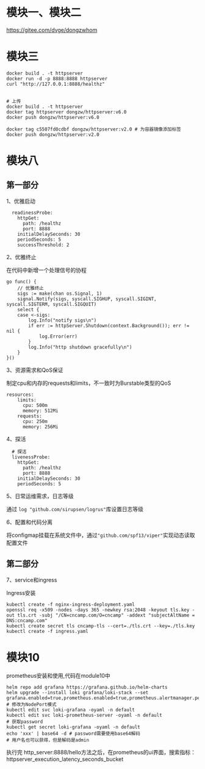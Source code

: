 # 模块一、模块二
https://gitee.com/dvge/dongzwhom

# 模块三
```shell
docker build . -t httpserver
docker run -d -p 8888:8888 httpserver
curl "http://127.0.0.1:8888/healthz"


# 上传
docker build . -t httpserver
docker tag httpserver dongzw/httpserver:v6.0
docker push dongzw/httpserver:v6.0

docker tag c5507fd0cdbf dongzw/httpserver:v2.0 # 为容器镜像添加标签
docker push dongzw/httpserver:v2.0
```

# 模块八
## 第一部分

1、优雅启动

      readinessProbe:
        httpGet:
          path: /healthz
          port: 8888
        initialDelaySeconds: 30
        periodSeconds: 5
        successThreshold: 2   

2、优雅终止
    
在代码中新增一个处理信号的协程
```shell
go func() {
    // 优雅终止
    sigs := make(chan os.Signal, 1)
    signal.Notify(sigs, syscall.SIGHUP, syscall.SIGINT, syscall.SIGTERM, syscall.SIGQUIT)
    select {
    case <-sigs:
        log.Info("notify sigs\n")
        if err := httpServer.Shutdown(context.Background()); err != nil {
            log.Error(err)
        }
        log.Info("http shutdown gracefully\n")
    }
}()
```
3、资源需求和QoS保证
    
制定cpu和内存的requests和limits，不一致时为Burstable类型的QoS

    resources:
        limits:
          cpu: 500m
          memory: 512Mi
        requests:
          cpu: 250m
          memory: 256Mi

4、探活

      # 探活
      livenessProbe:
        httpGet:
          path: /healthz
          port: 8888
        initialDelaySeconds: 30
        periodSeconds: 5

5、日常运维需求，日志等级
    
通过 `log "github.com/sirupsen/logrus"`库设置日志等级

6、配置和代码分离

将configmap挂载在系统文件中，通过`"github.com/spf13/viper"`实现动态读取配置文件

## 第二部分
7、service和ingress

Ingress安装
```shell
kubectl create -f nginx-ingress-deployment.yaml
openssl req -x509 -nodes -days 365 -newkey rsa:2048 -keyout tls.key -out tls.crt -subj "/CN=cncamp.com/O=cncamp" -addext "subjectAltName = DNS:cncamp.com"
kubectl create secret tls cncamp-tls --cert=./tls.crt --key=./tls.key
kubectl create -f ingress.yaml
```


# 模块10
prometheus安装和使用,代码在module10中
```shell
helm repo add grafana https://grafana.github.io/helm-charts
helm upgrade --install loki grafana/loki-stack --set grafana.enabled=true,prometheus.enabled=true,prometheus.alertmanager.persistentVolume.enabled=false,prometheus.server.persistentVolume.enabled=false
# 修改为NodePort模式
kubectl edit svc loki-grafana -oyaml -n default
kubectl edit svc loki-prometheus-server -oyaml -n default
# 获取password
kubectl get secret loki-grafana -oyaml -n default
echo 'xxx' | base64 -d # password需要使用base64解码
# 用户名也可以获得，但是解码是admin 
```
执行完 http_server:8888/hello方法之后，在prometheus的ui界面，搜索指标：httpserver_execution_latency_seconds_bucket